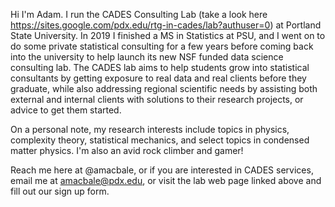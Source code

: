 Hi I'm Adam. I run the CADES Consulting Lab (take a look here https://sites.google.com/pdx.edu/rtg-in-cades/lab?authuser=0) at Portland State University. In 2019 I finished a MS in Statistics at PSU, and I went on to do some private statistical consulting for a few years before coming back into the university to help launch its new NSF funded data science consulting lab. The CADES lab aims to help students grow into statistical consultants by getting exposure to real data and real clients before they graduate, while also addressing regional scientific needs by assisting both external and internal clients with solutions to their research projects, or advice to get them started. 

On a personal note, my research interests include topics in physics, complexity theory, statistical mechanics, and select topics in condensed matter physics. I'm also an avid rock climber and gamer!

Reach me here at @amacbale, or if you are interested in CADES services, email me at amacbale@pdx.edu, or visit the lab web page linked above and fill out our sign up form.


